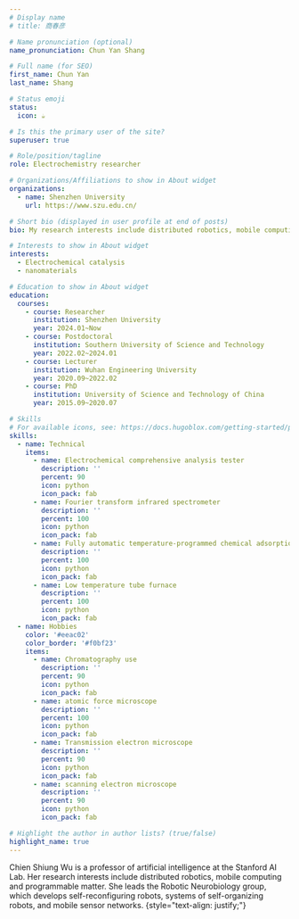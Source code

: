 ```yaml
---
# Display name
# title: 商春彦

# Name pronunciation (optional)
name_pronunciation: Chun Yan Shang

# Full name (for SEO)
first_name: Chun Yan
last_name: Shang

# Status emoji
status:
  icon: ☕️

# Is this the primary user of the site?
superuser: true

# Role/position/tagline
role: Electrochemistry researcher

# Organizations/Affiliations to show in About widget
organizations:
  - name: Shenzhen University
    url: https://www.szu.edu.cn/

# Short bio (displayed in user profile at end of posts)
bio: My research interests include distributed robotics, mobile computing and programmable matter.

# Interests to show in About widget
interests:
  - Electrochemical catalysis
  - nanomaterials

# Education to show in About widget
education:
  courses:
    - course: Researcher
      institution: Shenzhen University
      year: 2024.01~Now
    - course: Postdoctoral
      institution: Southern University of Science and Technology
      year: 2022.02~2024.01
    - course: Lecturer
      institution: Wuhan Engineering University
      year: 2020.09~2022.02
    - course: PhD
      institution: University of Science and Technology of China
      year: 2015.09~2020.07

# Skills
# For available icons, see: https://docs.hugoblox.com/getting-started/page-builder/#icons
skills:
  - name: Technical
    items:
      - name: Electrochemical comprehensive analysis tester
        description: ''
        percent: 90
        icon: python
        icon_pack: fab
      - name: Fourier transform infrared spectrometer
        description: ''
        percent: 100
        icon: python
        icon_pack: fab
      - name: Fully automatic temperature-programmed chemical adsorption instrument
        description: ''
        percent: 100
        icon: python
        icon_pack: fab
      - name: Low temperature tube furnace
        description: ''
        percent: 100
        icon: python
        icon_pack: fab
  - name: Hobbies
    color: '#eeac02'
    color_border: '#f0bf23'
    items:
      - name: Chromatography use
        description: ''
        percent: 90
        icon: python
        icon_pack: fab
      - name: atomic force microscope
        description: ''
        percent: 100
        icon: python
        icon_pack: fab
      - name: Transmission electron microscope
        description: ''
        percent: 90
        icon: python
        icon_pack: fab
      - name: scanning electron microscope
        description: ''
        percent: 90
        icon: python
        icon_pack: fab

# Highlight the author in author lists? (true/false)
highlight_name: true
---
```


Chien Shiung Wu is a professor of artificial intelligence at the Stanford AI Lab. Her research interests include distributed robotics, mobile computing and programmable matter. She leads the Robotic Neurobiology group, which develops self-reconfiguring robots, systems of self-organizing robots, and mobile sensor networks.
{style="text-align: justify;"}
